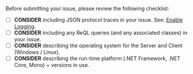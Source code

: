 Before submitting your issue, please review the following checklist:

- [ ] **CONSIDER** including JSON protocol traces in your issue. See: [Enable Logging](https://github.com/bchavez/RethinkDb.Driver/wiki/Protocol-Debugging).
- [ ] **CONSIDER** including any ReQL queries (and any associated classes) in your issue.
- [ ] **CONSIDER** describing the operating system for the Server and Client (Windows / Linux).
- [ ] **CONSIDER** describing the run-time platform (.NET Framework, .NET Core, Mono) + versions in use.